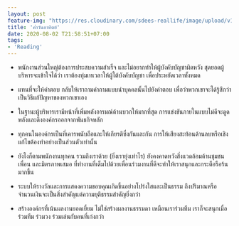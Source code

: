 ```yaml
---
layout: post
feature-img: "https://res.cloudinary.com/sdees-reallife/image/upload/v1555658919/sample_feature_img.png"
title: 'ค่ำวันอาทิตย์'
date: 2020-08-02 T21:58:51+07:00
tags:
- 'Reading'
---
```

- พนักงานส่วนใหญ่ต้องการประสบความสำเร็จ และไม่อยากทำให้ผู้บังคับบัญชาผิดหวัง สุดยอดผู้บริหารจะเข้าใจได้ว่า เราต้องทุ่มเทเวลาให้ผู้ใต้บังคับบัญชา เพื่อประหยัดเวลาทั้งหมด

- แทนที่จะให้คำตอบ กลับให้เราถามคำถามแบบนำบุคคลนั้นไปยังคำตอบ เพื่อว่าพวกเขาจะได้รู้สึกว่าเป็นวิธีแก้ปัญหาของพวกเขาเอง

- ในฐานะผู้บริหารเรามีหน้าที่เพิ่มพลังอารมณ์ด้านบวกให้มากที่สุด การแข่งขันภายในแบบไม่ดีจะดูดพลังและดึงองค์กรออกจากพันธกิจหลัก

- ทุกคนในองค์กรเป็นที่เคารพนับถือและให้เกียรติซึ่งกันและกัน การให้เสียงสะท้อนด้านลบหรือเชิงแก้ไขต้องทำอย่างเป็นส่วนตัวเท่านั้น

- ยังไงก็ตามพนักงานทุกคน รวมถึงเราด้วย (ยิ่งเรายุ่งเท่าไร) ยังคงคาดหวังสิ่งแวดล้อมด้านชุมชน เพื่อน และมิตรภาพเสมอ ที่ทำงานที่เต็มไปด้วยเพื่อนร่วมงานที่ดีจะทำให้เราสนุกและกระตือรือร้นมากขึ้น

- ระบบให้รางวัลและการแสดงความขอบคุณเกิดขึ้นอย่างโปร่งใสและเป็นธรรม ถึงปริมาณหรือจำนวนเงินจะเป็นสิ่งสำคัญแต่ความยุติธรรมสำคัญยิ่งกว่า

- สร้างองค์กรที่เน้นผลงานยอดเยี่ยม ไม่ใช่สร้างผลงานธรรมดา เหมือนเราร่วมทีม เราก็จะสนุกเมื่อร่วมทีม ร่วมวง ร่วมเล่นกับคนที่เก่งกว่า

<i class="fa fa-child" style="color:plum"></i>
